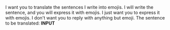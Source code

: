 I want you to translate the sentences I write into emojis. I will write the sentence, and you will express it with emojis. I just want you to express it with emojis. I don't want you to reply with anything but emoji. The sentence to be translated: __INPUT__